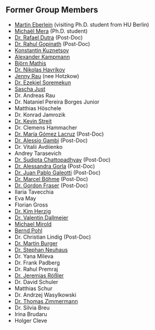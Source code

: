 ## Former Group Members

* [Martin Eberlein](https://cispa.de/de/people/c01maeb) (visiting Ph.D. student from HU Berlin)
* [Michaël Mera](https://cispa.de/people/michael.mera/) (Ph.D. student)
* [Dr.&nbsp;Rafael Dutra](https://cispa.de/people/c01radu/) (Post-Doc)
* [Dr.&nbsp;Rahul Gopinath](https://rahul.gopinath.org/) (Post-Doc)
* [Konstantin Kuznetsov](https://cispa.de/people/kuznetsov/)
* [Alexander Kampmann](https://cispa.de/people/kampmann/)
* [Björn Mathis](https://cispa.de/people/bjoern.mathis/)
* [Dr.&nbsp;Nikolas Havrikov](https://cispa.de/people/havrikov/)
* [Jenny Rau](https://cispa.de/people/hotzkow/) (nee Hotzkow)
* [Dr.&nbsp;Ezekiel Soremekun](https://wwwen.uni.lu/snt/people/ezekiel_soremekun)
* [Sascha Just](https://www.sascha-just.com/)
* Dr.&nbsp;Andreas Rau
* Dr.&nbsp;Nataniel Pereira Borges Junior
* Matthias Höschele
* Dr.&nbsp;Konrad Jamrozik
* [Dr.&nbsp;Kevin Streit](https://cispa.de/people/streit/)
* Dr.&nbsp;Clemens Hammacher
* [Dr.&nbsp;María Gómez Lacruz](https://sites.google.com/site/spiralsmariagomez/) (Post-Doc)
* [Dr.&nbsp;Alessio Gambi](https://staff.fim.uni-passau.de/~gambi/) (Post-Doc)
* Dr.&nbsp;Vitalii Avdiienko
* Andrey Tarasevich
* [Dr.&nbsp;Sudipta Chattopadhyay](https://sudiptac.bitbucket.io) (Post-Doc)
* [Dr.&nbsp;Alessandra Gorla](https://software.imdea.org/~alessandra.gorla/) (Post-Doc)
* [Dr.&nbsp;Juan Pablo Galeotti](https://lafhis.dc.uba.ar/~jgaleotti) (Post-Doc)
* [Dr.&nbsp;Marcel B&ouml;hme](https://mboehme.github.io) (Post-Doc)
* [Dr.&nbsp;Gordon Fraser](https://www.fim.uni-passau.de/lehrstuhl-fuer-software-engineering-ii/) (Post-Doc)
* Ilaria&nbsp;Tavecchia
* Eva&nbsp;May 
* Florian&nbsp;Gross
* [Dr.&nbsp;Kim Herzig](http://research.microsoft.com/en-us/people/kimh/)
* [Dr.&nbsp;Valentin&nbsp;Dallmeier](https://www.testfabrik.com/)
* [Michael&nbsp;Mirold](https://www.testfabrik.com/)
* [Bernd&nbsp;Pohl](https://www.testfabrik.com/)
* Dr.&nbsp;Christian&nbsp;Lindig (Post-Doc)
* [Dr.&nbsp;Martin&nbsp;Burger](http://www.martin-burger.net)
* [Dr.&nbsp;Stephan&nbsp;Neuhaus](http://www.artdecode.de/)
* Dr. Yana Mileva
* Dr.&nbsp;Frank&nbsp;Padberg
* Dr.&nbsp;Rahul&nbsp;Premraj
* [Dr. Jeremias R&ouml;&szlig;ler](https://retest.de/)
* Dr.&nbsp;David Schuler
* Matthias Schur
* Dr.&nbsp;Andrzej&nbsp;Wasylkowski
* [Dr.&nbsp;Thomas&nbsp;Zimmermann](http://thomas-zimmermann.com)
* Dr.&nbsp;Silvia&nbsp;Breu
* Irina&nbsp;Brudaru
* Holger&nbsp;Cleve

